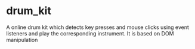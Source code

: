 # drum_kit
A online drum kit which detects key presses and mouse clicks using event listeners and play the corresponding instrument. It is based on DOM manipulation
